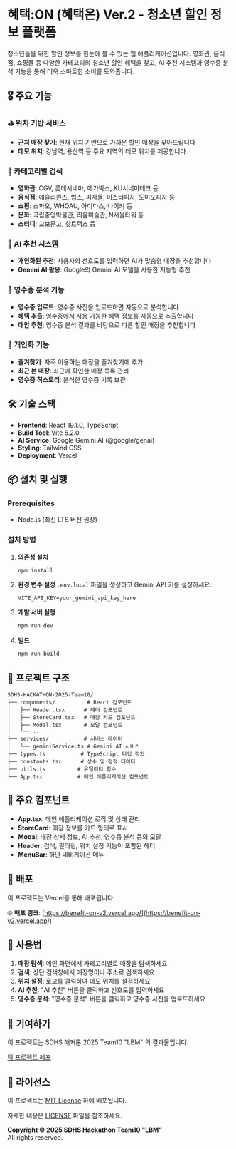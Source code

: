 # 혜택:ON (혜택온) Ver.2 - 청소년 할인 정보 플랫폼

청소년들을 위한 할인 정보를 한눈에 볼 수 있는 웹 애플리케이션입니다. 영화관, 음식점, 쇼핑몰 등 다양한 카테고리의 청소년 할인 혜택을 찾고, AI 추천 시스템과 영수증 분석 기능을 통해 더욱 스마트한 소비를 도와줍니다.

## 🎖️ 주요 기능

### ⛳ 위치 기반 서비스
- **근처 매장 찾기**: 현재 위치 기반으로 가까운 할인 매장을 찾아드립니다
- **데모 위치**: 강남역, 용산역 등 주요 지역의 데모 위치를 제공합니다

### 🎯 카테고리별 검색
- **영화관**: CGV, 롯데시네마, 메가박스, KU시네마테크 등
- **음식점**: 애슐리퀸즈, 빕스, 피자몰, 미스터피자, 도미노피자 등
- **쇼핑**: 스파오, WHOAU, 아디다스, 나이키 등
- **문화**: 국립중앙박물관, 리움미술관, N서울타워 등
- **스터디**: 교보문고, 핫트랙스 등

### 🪩 AI 추천 시스템
- **개인화된 추천**: 사용자의 선호도를 입력하면 AI가 맞춤형 매장을 추천합니다
- **Gemini AI 활용**: Google의 Gemini AI 모델을 사용한 지능형 추천

### 📸 영수증 분석 기능
- **영수증 업로드**: 영수증 사진을 업로드하면 자동으로 분석합니다
- **혜택 추출**: 영수증에서 사용 가능한 혜택 정보를 자동으로 추출합니다
- **대안 추천**: 영수증 분석 결과를 바탕으로 다른 할인 매장을 추천합니다

### 💾 개인화 기능
- **즐겨찾기**: 자주 이용하는 매장을 즐겨찾기에 추가
- **최근 본 매장**: 최근에 확인한 매장 목록 관리
- **영수증 히스토리**: 분석한 영수증 기록 보관

## 🛠 기술 스택

- **Frontend**: React 19.1.0, TypeScript
- **Build Tool**: Vite 6.2.0
- **AI Service**: Google Gemini AI (@google/genai)
- **Styling**: Tailwind CSS
- **Deployment**: Vercel

## 📦 설치 및 실행

### Prerequisites
- Node.js (최신 LTS 버전 권장)

### 설치 방법

1. **의존성 설치**
   ```bash
   npm install
   ```

2. **환경 변수 설정**
   `.env.local` 파일을 생성하고 Gemini API 키를 설정하세요:
   ```
   VITE_API_KEY=your_gemini_api_key_here
   ```

3. **개발 서버 실행**
   ```bash
   npm run dev
   ```

4. **빌드**
   ```bash
   npm run build
   ```

## 🔧 프로젝트 구조

```
SDHS-HACKATHON-2025-Team10/
├── components/          # React 컴포넌트
│   ├── Header.tsx      # 헤더 컴포넌트
│   ├── StoreCard.tsx   # 매장 카드 컴포넌트
│   ├── Modal.tsx       # 모달 컴포넌트
│   └── ...
├── services/           # 서비스 레이어
│   └── geminiService.ts # Gemini AI 서비스
├── types.ts           # TypeScript 타입 정의
├── constants.tsx      # 상수 및 정적 데이터
├── utils.ts          # 유틸리티 함수
└── App.tsx           # 메인 애플리케이션 컴포넌트
```

## 🎨 주요 컴포넌트

- **App.tsx**: 메인 애플리케이션 로직 및 상태 관리
- **StoreCard**: 매장 정보를 카드 형태로 표시
- **Modal**: 매장 상세 정보, AI 추천, 영수증 분석 등의 모달
- **Header**: 검색, 필터링, 위치 설정 기능이 포함된 헤더
- **MenuBar**: 하단 네비게이션 메뉴

## 🚀 배포

이 프로젝트는 Vercel를 통해 배포됩니다.

🌐 **배포 링크**: [https://benefit-on-v2.vercel.app/](https://benefit-on-v2.vercel.app/)

## 📱 사용법

1. **매장 탐색**: 메인 화면에서 카테고리별로 매장을 탐색하세요
2. **검색**: 상단 검색창에서 매장명이나 주소로 검색하세요
3. **위치 설정**: 로고를 클릭하여 데모 위치를 설정하세요
4. **AI 추천**: "AI 추천" 버튼을 클릭하고 선호도를 입력하세요
5. **영수증 분석**: "영수증 분석" 버튼을 클릭하고 영수증 사진을 업로드하세요

## 🤝 기여하기

이 프로젝트는 SDHS 해커톤 2025 Team10 "LBM" 의 결과물입니다.

[팀 프로젝트 레포](https://github.com/project-sdhs/SDHS-HACKATHON-2025-Team10)

## 📄 라이선스

이 프로젝트는 [MIT License](LICENSE) 하에 배포됩니다.

자세한 내용은 [LICENSE](LICENSE) 파일을 참조하세요.

**Copyright © 2025 SDHS Hackathon Team10 "LBM"**  
All rights reserved.
